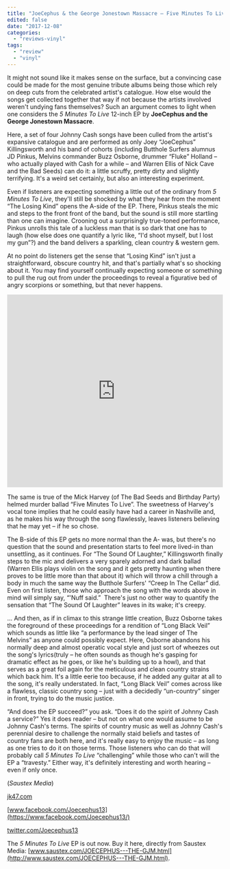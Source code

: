 ```yaml
---
title: "JoeCephus & the George Jonestown Massacre – Five Minutes To Live 12-inch EP"
edited: false
date: "2017-12-08"
categories:
  - "reviews-vinyl"
tags:
  - "review"
  - "vinyl"
---
```


It might not sound like it makes sense on the surface, but a convincing case could be made for the most genuine tribute albums being those which rely on deep cuts from the celebrated artist's catalogue. How else would the songs get collected together that way if not because the artists involved weren't undying fans themselves? Such an argument comes to light when one considers the _5 Minutes To Live_ 12-inch EP by **JoeCephus and the George Jonestown Massacre**.

Here, a set of four Johnny Cash songs have been culled from the artist's expansive catalogue and are performed as only Joey “JoeCephus” Killingsworth and his band of cohorts (including Butthole Surfers alumnus JD Pinkus, Melvins commander Buzz Osborne, drummer “Fluke” Holland – who actually played with Cash for a while – and Warren Ellis of Nick Cave and the Bad Seeds) can do it: a little scruffy, pretty dirty and slightly terrifying. It's a weird set certainly, but also an interesting experiment.

Even if listeners are expecting something a little out of the ordinary from _5 Minutes To Live_, they'll still be shocked by what they hear from the moment “The Losing Kind” opens the A-side of the EP. There, Pinkus steals the mic and steps to the front front of the band, but the sound is still more startling than one can imagine. Crooning out a surprisingly true-toned performance, Pinkus unrolls this tale of a luckless man that is so dark that one has to laugh (how else does one quantify a lyric like, “I'd shoot myself, but I lost my gun”?) and the band delivers a sparkling, clean country & western gem.

At no point do listeners get the sense that “Losing Kind” isn't just a straightforward, obscure country hit, and that's partially what's so shocking about it. You may find yourself continually expecting someone or something to pull the rug out from under the proceedings to reveal a figurative bed of angry scorpions or something, but that never happens.

<iframe src="https://w.soundcloud.com/player/?url=https%3A//api.soundcloud.com/playlists/343578157&amp;color=%23ff5500&amp;auto_play=false&amp;hide_related=false&amp;show_comments=true&amp;show_user=true&amp;show_reposts=false&amp;show_teaser=true" width="100%" height="450" frameborder="no" scrolling="no"></iframe>

The same is true of the Mick Harvey (of The Bad Seeds and Birthday Party) helmed murder ballad “Five Minutes To Live”. The sweetness of Harvey's vocal tone implies that he could easily have had a career in Nashville and, as he makes his way through the song flawlessly, leaves listeners believing that he may yet – if he so chose.

The B-side of this EP gets no more normal than the A- was, but there's no question that the sound and presentation starts to feel more lived-in than unsettling, as it continues. For “The Sound Of Laughter,” Killingsworth finally steps to the mic and delivers a very sparely adorned and dark ballad (Warren Ellis plays violin on the song and it gets pretty haunting when there proves to be little more than that about it) which will throw a chill through a body in much the same way the Butthole Surfers' “Creep In The Cellar” did. Even on first listen, those who approach the song with the words above in mind will simply say, “'Nuff said.”  There's just no other way to quantify the sensation that “The Sound Of Laughter” leaves in its wake; it's creepy.

... And then, as if in climax to this strange little creation, Buzz Osborne takes the foreground of these proceedings for a rendition of “Long Black Veil” which sounds as little like “a performance by the lead singer of The Melvins” as anyone could possibly expect. Here, Osborne abandons his normally deep and almost operatic vocal style and just sort of wheezes out the song's lyrics(truly – he often sounds as though he's gasping for dramatic effect as he goes, or like he's building up to a howl), and that serves as a great foil again for the meticulous and clean country strains which back him. It's a little eerie too because, if he added any guitar at all to the song, it's really understated. In fact, “Long Black Veil” comes across like a flawless, classic country song – just with a decidedly “un-country” singer in front, trying to do the music justice.

“And does the EP succeed?” you ask. “Does it do the spirit of Johnny Cash a service?” Yes it does reader – but not on what one would assume to be Johnny Cash's terms. The spirits of country music as well as Johnny Cash's perennial desire to challenge the normally staid beliefs and tastes of country fans are both here, and it's really easy to enjoy the music – as long as one tries to do it on those terms. Those listeners who can do that will probably call _5 Minutes To Live_ “challenging” while those who can't will the EP a “travesty.” Either way, it's definitely interesting and worth hearing – even if only once.

(_Saustex Media_)

[jk47.com](https://jk47.com/)

[www.facebook.com/Joecephus13](https://www.facebook.com/Joecephus13/)

[twitter.com/Joecephus13](https://twitter.com/Joecephus13)

The _5 Minutes To Live_ EP is out now. Buy it here, directly from Saustex Media: [www.saustex.com/JOECEPHUS---THE-GJM.html](http://www.saustex.com/JOECEPHUS---THE-GJM.html).
